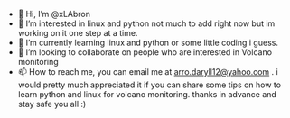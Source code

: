- 👋 Hi, I’m @xLAbron
- 👀 I’m interested in linux and python not much to add right now but im working on it one step at a time.
- 🌱 I’m currently learning linux and python or some little coding i guess.
- 💞️ I’m looking to collaborate on people who are interested in Volcano monitoring 
- 📫 How to reach me, you can email me at arro.daryll12@yahoo.com . i would pretty much appreciated it if you can share some tips on how to learn python and linux for volcano monitoring. thanks in advance and stay safe you all :)

<!---
xLAbron/xLAbron is a ✨ special ✨ repository because its `README.md` (this file) appears on your GitHub profile.
You can click the Preview link to take a look at your changes.
--->
